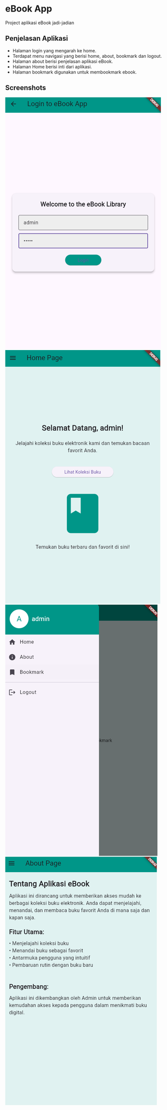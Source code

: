 # eBook App

Project aplikasi eBook jadi-jadian

## Penjelasan Aplikasi
- Halaman login yang mengarah ke home.
- Terdapat menu navigasi yang berisi home, about, bookmark dan logout.
- Halaman about berisi penjelasan aplikasi eBook.
- Halaman Home berisi inti dari aplikasi.
- Halaman bookmark digunakan untuk membookmark ebook.

## Screenshots

![App Screenshot](ss_1.png)
![App Screenshot](ss_2.png)
![App Screenshot](ss_3.png)
![App Screenshot](ss_4.png)
